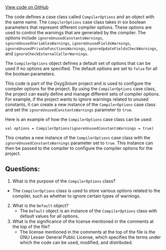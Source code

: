 [View code on GitHub](https://github.com/oxyg3nium/oxyg3nium/ralph/src/main/scala/org/oxyg3nium/ralph/CompilerOptions.scala)

The code defines a case class called `CompilerOptions` and an object with the same name. The `CompilerOptions` case class takes in six boolean parameters that represent different compiler options. These options are used to control the warnings that are generated by the compiler. The options include `ignoreUnusedConstantsWarnings`, `ignoreUnusedVariablesWarnings`, `ignoreUnusedFieldsWarnings`, `ignoreUnusedPrivateFunctionsWarnings`, `ignoreUpdateFieldsCheckWarnings`, and `ignoreCheckExternalCallerWarnings`. 

The `CompilerOptions` object defines a default set of options that can be used if no options are specified. The default options are set to `false` for all the boolean parameters. 

This code is part of the Oxyg3nium project and is used to configure the compiler options for the project. By using the `CompilerOptions` case class, the project can easily define and manage different sets of compiler options. For example, if the project wants to ignore warnings related to unused constants, it can create a new instance of the `CompilerOptions` case class and set the `ignoreUnusedConstantsWarnings` parameter to `true`. 

Here is an example of how the `CompilerOptions` case class can be used:

```
val options = CompilerOptions(ignoreUnusedConstantsWarnings = true)
```

This creates a new instance of the `CompilerOptions` case class with the `ignoreUnusedConstantsWarnings` parameter set to `true`. This instance can then be passed to the compiler to configure the compiler options for the project.
## Questions: 
 1. What is the purpose of the `CompilerOptions` class?
   - The `CompilerOptions` class is used to store various options related to the compiler, such as whether to ignore certain types of warnings.
2. What is the `Default` object?
   - The `Default` object is an instance of the `CompilerOptions` class with default values for all options.
3. What is the significance of the license mentioned in the comments at the top of the file?
   - The license mentioned in the comments at the top of the file is the GNU Lesser General Public License, which specifies the terms under which the code can be used, modified, and distributed.